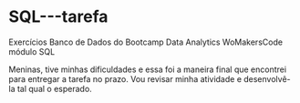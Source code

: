 # SQL---tarefa
Exercícios Banco de Dados do Bootcamp Data Analytics WoMakersCode módulo SQL

Meninas, tive minhas dificuldades e essa foi a maneira final que encontrei para entregar a tarefa no prazo. 
Vou revisar minha atividade e desenvolvê-la tal qual o esperado.
